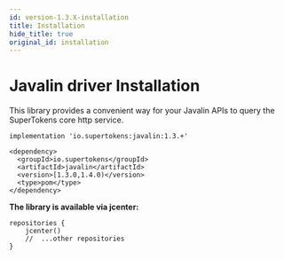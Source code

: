 ```yaml
---
id: version-1.3.X-installation
title: Installation
hide_title: true
original_id: installation
---
```


# Javalin driver Installation

This library provides a convenient way for your Javalin APIs to query the SuperTokens core http service.

<!--DOCUSAURUS_CODE_TABS-->
<!--Gradle-->
```
implementation 'io.supertokens:javalin:1.3.+'
```
<!--Maven-->
```
<dependency>
  <groupId>io.supertokens</groupId>
  <artifactId>javalin</artifactId>
  <version>[1.3.0,1.4.0)</version>
  <type>pom</type>
</dependency>
```
<!--END_DOCUSAURUS_CODE_TABS-->

**The library is available via jcenter:**
```
repositories {
    jcenter()
    //  ...other repositories
}
```